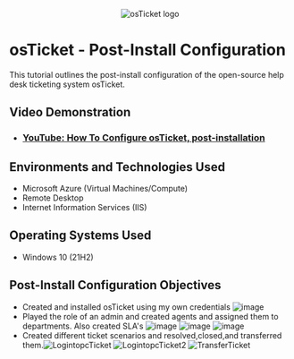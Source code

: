 <p align="center">
<img src="https://i.imgur.com/Clzj7Xs.png" alt="osTicket logo"/>
</p>

<h1>osTicket - Post-Install Configuration</h1>
This tutorial outlines the post-install configuration of the open-source help desk ticketing system osTicket.<br />


<h2>Video Demonstration</h2>

- ### [YouTube: How To Configure osTicket, post-installation](https://www.youtube.com)

<h2>Environments and Technologies Used</h2>

- Microsoft Azure (Virtual Machines/Compute)
- Remote Desktop
- Internet Information Services (IIS)

<h2>Operating Systems Used </h2>

- Windows 10</b> (21H2)

<h2>Post-Install Configuration Objectives</h2>

- Created and installed osTicket using my own credentials ![image](https://github.com/terranceharris1/osticket-prereqs/assets/142275089/859e4a2c-926a-4b70-adca-0a43effd6a59)
- Played the role of an admin and created agents and assigned them to departments. Also created SLA's ![image](https://github.com/terranceharris1/osticket-prereqs/assets/142275089/137a94a0-d28f-4ee3-9ae9-dbe0dfe41362)
![image](https://github.com/terranceharris1/osticket-prereqs/assets/142275089/9d8624c1-6996-4e46-94ed-85e3a103d720)
![image](https://github.com/terranceharris1/osticket-prereqs/assets/142275089/aaada510-a475-41fa-b2f6-524cd09a39aa)
- Created different ticket scenarios and resolved,closed,and transferred them.![LogintopcTicket](https://github.com/terranceharris1/post-install-config/assets/142275089/02970d6d-9f11-4438-af29-1992556a368a)
![LogintopcTicket2](https://github.com/terranceharris1/post-install-config/assets/142275089/77217276-d849-4f7f-9352-01ce5579df4e)
![TransferTicket](https://github.com/terranceharris1/post-install-config/assets/142275089/bed5390a-d442-4656-876b-1726065c8e38)
